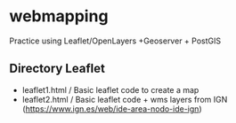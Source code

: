 # webmapping
Practice using Leaflet/OpenLayers +Geoserver + PostGIS

## Directory Leaflet
- leaflet1.html / Basic leaflet code to create a map
- leaflet2.html / Basic leaflet code + wms layers from IGN (https://www.ign.es/web/ide-area-nodo-ide-ign)


